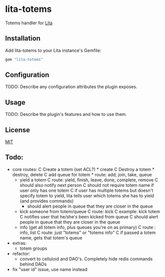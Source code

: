 # lita-totems

Totems handler for [Lita](https://github.com/jimmycuadra/lita)

## Installation

Add lita-totems to your Lita instance's Gemfile:

``` ruby
gem "lita-totems"
```

## Configuration

TODO: Describe any configuration attributes the plugin exposes.

## Usage

TODO: Describe the plugin's features and how to use them.

## License

[MIT](http://opensource.org/licenses/MIT)

## Todo:

* core routes:
	C Create a totem (set ACL?)
		* create
	C Destroy a totem
		* destroy, delete
	C add queue for totem
		* route: add, join, take, queue
	* yield a totem
		C route: yield, finish, leave, done, complete, remove
		C should also notify next person
		C should not require totem name if user only has one totem
			C if user has multiple totems but doesn't specify totem to yield, lita tells user which totems she has to yield (and provides commands)
		* should alert people in queue that they are closer in the queue
	* kick someone from totem/queue
		C route: kick
		C example: kick totem
		C notifies user that he/she's been kicked from queue
		C should alert people in queue that they are closer in the queue
	* info (get all totem info, plus queues you're on as primary)
	    C route : info, list
	    C route: just "totems" or "totems info"
	    C if passed a totem name, gets that totem's queue
* extras:
    * totem groups
* refactor:
    * convert to celluloid and DAO's.  Completely hide redis commands behind DAOs
* fix "user id" issue, use name instead